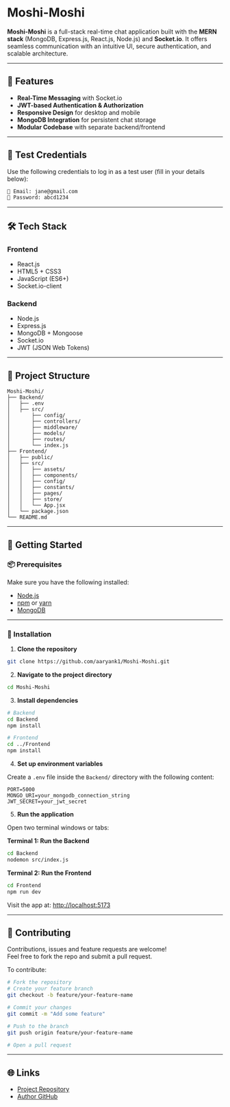 # Moshi-Moshi

**Moshi-Moshi** is a full-stack real-time chat application built with the **MERN stack** (MongoDB, Express.js, React.js, Node.js) and **Socket.io**. It offers seamless communication with an intuitive UI, secure authentication, and scalable architecture.

---

## 🚀 Features

- **Real-Time Messaging** with Socket.io  
- **JWT-based Authentication & Authorization**  
- **Responsive Design** for desktop and mobile  
- **MongoDB Integration** for persistent chat storage  
- **Modular Codebase** with separate backend/frontend  

---
## 🧪 Test Credentials

Use the following credentials to log in as a test user (fill in your details below):

```txt
🔐 Email: jane@gmail.com 
🔑 Password: abcd1234
```

---

## 🛠️ Tech Stack

### Frontend

- React.js  
- HTML5 + CSS3  
- JavaScript (ES6+)  
- Socket.io-client  

### Backend

- Node.js  
- Express.js  
- MongoDB + Mongoose  
- Socket.io  
- JWT (JSON Web Tokens)  

---

## 📁 Project Structure

```plaintext
Moshi-Moshi/
├── Backend/
│   ├── .env
│   ├── src/
│       ├── config/
│       ├── controllers/
│       ├── middleware/
│       ├── models/
│       ├── routes/
│       └── index.js
├── Frontend/
│   ├── public/
│   ├── src/
│   │   ├── assets/
│   │   ├── components/
│   │   ├── config/
│   │   ├── constants/
│   │   ├── pages/
│   │   ├── store/
│   │   └── App.jsx
│   └── package.json
└── README.md
```

---

## 🔧 Getting Started

### 📦 Prerequisites

Make sure you have the following installed:

- [Node.js](https://nodejs.org/)  
- [npm](https://www.npmjs.com/) or [yarn](https://yarnpkg.com/)  
- [MongoDB](https://www.mongodb.com/)  

---

### 🧰 Installation

1. **Clone the repository**

```bash
git clone https://github.com/aaryank1/Moshi-Moshi.git
```

2. **Navigate to the project directory**

```bash
cd Moshi-Moshi
```

3. **Install dependencies**

```bash
# Backend
cd Backend
npm install

# Frontend
cd ../Frontend
npm install
```

4. **Set up environment variables**

Create a `.env` file inside the `Backend/` directory with the following content:

```env
PORT=5000
MONGO_URI=your_mongodb_connection_string
JWT_SECRET=your_jwt_secret
```

5. **Run the application**

Open two terminal windows or tabs:

**Terminal 1: Run the Backend**

```bash
cd Backend
nodemon src/index.js
```

**Terminal 2: Run the Frontend**

```bash
cd Frontend
npm run dev
```

Visit the app at: [http://localhost:5173](http://localhost:5173)

---

## 🤝 Contributing

Contributions, issues and feature requests are welcome!  
Feel free to fork the repo and submit a pull request.

To contribute:

```bash
# Fork the repository
# Create your feature branch
git checkout -b feature/your-feature-name

# Commit your changes
git commit -m "Add some feature"

# Push to the branch
git push origin feature/your-feature-name

# Open a pull request
```

---

## 🌐 Links

- [Project Repository](https://github.com/aaryank1/Moshi-Moshi)
- [Author GitHub](https://github.com/aaryank1)
